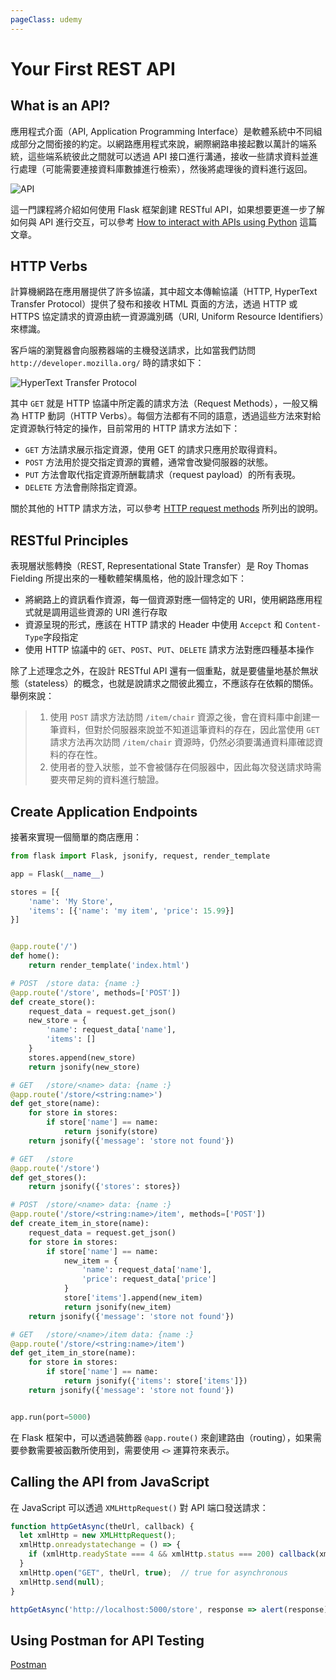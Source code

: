 ```yaml
---
pageClass: udemy
---
```


# Your First REST API

## What is an API?

應用程式介面（API, Application Programming Interface）是軟體系統中不同組成部分之間銜接的約定。以網路應用程式來說，網際網路串接起數以萬計的端系統，這些端系統彼此之間就可以透過 API 接口進行溝通，接收一些請求資料並進行處理（可能需要連接資料庫數據進行檢索），然後將處理後的資料進行返回。

![API](https://user-images.githubusercontent.com/26391143/78562207-97083800-784b-11ea-8cd5-2504e199a386.png)

這一門課程將介紹如何使用 Flask 框架創建 RESTful API，如果想要更進一步了解如何與 API 進行交互，可以參考 [How to interact with APIs using Python](https://blog.tecladocode.com/how-to-interact-with-apis-using-python/) 這篇文章。

## HTTP Verbs

計算機網路在應用層提供了許多協議，其中超文本傳輸協議（HTTP, HyperText Transfer Protocol）提供了發布和接收 HTML 頁面的方法，透過 HTTP 或 HTTPS 協定請求的資源由統一資源識別碼（URI, Uniform Resource Identifiers）來標識。

客戶端的瀏覽器會向服務器端的主機發送請求，比如當我們訪問 `http://developer.mozilla.org/` 時的請求如下：

![HyperText Transfer Protocol](https://user-images.githubusercontent.com/26391143/78563724-0121dc80-784e-11ea-89f4-3ab5344ec699.png)

其中 `GET` 就是 HTTP 協議中所定義的請求方法（Request Methods），一般又稱為 HTTP 動詞（HTTP Verbs）。每個方法都有不同的語意，透過這些方法來對給定資源執行特定的操作，目前常用的 HTTP 請求方法如下：

- `GET` 方法請求展示指定資源，使用 GET 的請求只應用於取得資料。
- `POST` 方法用於提交指定資源的實體，通常會改變伺服器的狀態。
- `PUT` 方法會取代指定資源所酬載請求（request payload）的所有表現。
- `DELETE` 方法會刪除指定資源。

關於其他的 HTTP 請求方法，可以參考 [HTTP request methods](https://developer.mozilla.org/en-US/docs/Web/HTTP/Methods) 所列出的說明。

## RESTful Principles

表現層狀態轉換（REST, Representational State Transfer）是 Roy Thomas Fielding 所提出來的一種軟體架構風格，他的設計理念如下：

- 將網路上的資訊看作資源，每一個資源對應一個特定的 URI，使用網路應用程式就是調用這些資源的 URI 進行存取
- 資源呈現的形式，應該在 HTTP 請求的 Header 中使用 `Accepct` 和 `Content-Type`字段指定
- 使用 HTTP 協議中的 `GET`、`POST`、`PUT`、`DELETE` 請求方法對應四種基本操作

除了上述理念之外，在設計 RESTful API 還有一個重點，就是要儘量地基於無狀態（stateless）的概念，也就是說請求之間彼此獨立，不應該存在依賴的關係。舉例來說：

> 1. 使用 `POST` 請求方法訪問 `/item/chair` 資源之後，會在資料庫中創建一筆資料，但對於伺服器來說並不知道這筆資料的存在，因此當使用 `GET` 請求方法再次訪問 `/item/chair` 資源時，仍然必須要溝通資料庫確認資料的存在性。
> 2. 使用者的登入狀態，並不會被儲存在伺服器中，因此每次發送請求時需要夾帶足夠的資料進行驗證。

## Create Application Endpoints

接著來實現一個簡單的商店應用：

```python
from flask import Flask, jsonify, request, render_template

app = Flask(__name__)

stores = [{
    'name': 'My Store',
    'items': [{'name': 'my item', 'price': 15.99}]
}]


@app.route('/')
def home():
    return render_template('index.html')

# POST  /store data: {name :}
@app.route('/store', methods=['POST'])
def create_store():
    request_data = request.get_json()
    new_store = {
        'name': request_data['name'],
        'items': []
    }
    stores.append(new_store)
    return jsonify(new_store)

# GET   /store/<name> data: {name :}
@app.route('/store/<string:name>')
def get_store(name):
    for store in stores:
        if store['name'] == name:
            return jsonify(store)
    return jsonify({'message': 'store not found'})

# GET   /store
@app.route('/store')
def get_stores():
    return jsonify({'stores': stores})

# POST  /store/<name> data: {name :}
@app.route('/store/<string:name>/item', methods=['POST'])
def create_item_in_store(name):
    request_data = request.get_json()
    for store in stores:
        if store['name'] == name:
            new_item = {
                'name': request_data['name'],
                'price': request_data['price']
            }
            store['items'].append(new_item)
            return jsonify(new_item)
    return jsonify({'message': 'store not found'})

# GET   /store/<name>/item data: {name :}
@app.route('/store/<string:name>/item')
def get_item_in_store(name):
    for store in stores:
        if store['name'] == name:
            return jsonify({'items': store['items']})
    return jsonify({'message': 'store not found'})


app.run(port=5000)
```

在 Flask 框架中，可以透過裝飾器 `@app.route()` 來創建路由（routing），如果需要參數需要被函數所使用到，需要使用 `<>` 運算符來表示。

## Calling the API from JavaScript

在 JavaScript 可以透過 `XMLHttpRequest()` 對 API 端口發送請求：

```javascript
function httpGetAsync(theUrl, callback) {
  let xmlHttp = new XMLHttpRequest();
  xmlHttp.onreadystatechange = () => {
    if (xmlHttp.readyState === 4 && xmlHttp.status === 200) callback(xmlHttp.responseText);
  }
  xmlHttp.open("GET", theUrl, true);  // true for asynchronous
  xmlHttp.send(null);
}

httpGetAsync('http://localhost:5000/store', response => alert(response));
```

## Using Postman for API Testing

[Postman](https://www.postman.com/)